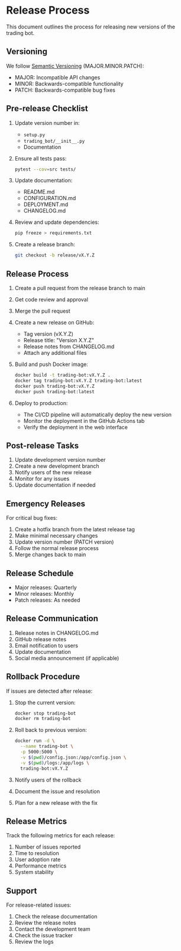 # Release Process

This document outlines the process for releasing new versions of the trading bot.

## Versioning

We follow [Semantic Versioning](https://semver.org/) (MAJOR.MINOR.PATCH):
- MAJOR: Incompatible API changes
- MINOR: Backwards-compatible functionality
- PATCH: Backwards-compatible bug fixes

## Pre-release Checklist

1. Update version number in:
   - `setup.py`
   - `trading_bot/__init__.py`
   - Documentation

2. Ensure all tests pass:
   ```bash
   pytest --cov=src tests/
   ```

3. Update documentation:
   - README.md
   - CONFIGURATION.md
   - DEPLOYMENT.md
   - CHANGELOG.md

4. Review and update dependencies:
   ```bash
   pip freeze > requirements.txt
   ```

5. Create a release branch:
   ```bash
   git checkout -b release/vX.Y.Z
   ```

## Release Process

1. Create a pull request from the release branch to main
2. Get code review and approval
3. Merge the pull request
4. Create a new release on GitHub:
   - Tag version (vX.Y.Z)
   - Release title: "Version X.Y.Z"
   - Release notes from CHANGELOG.md
   - Attach any additional files

5. Build and push Docker image:
   ```bash
   docker build -t trading-bot:vX.Y.Z .
   docker tag trading-bot:vX.Y.Z trading-bot:latest
   docker push trading-bot:vX.Y.Z
   docker push trading-bot:latest
   ```

6. Deploy to production:
   - The CI/CD pipeline will automatically deploy the new version
   - Monitor the deployment in the GitHub Actions tab
   - Verify the deployment in the web interface

## Post-release Tasks

1. Update development version number
2. Create a new development branch
3. Notify users of the new release
4. Monitor for any issues
5. Update documentation if needed

## Emergency Releases

For critical bug fixes:

1. Create a hotfix branch from the latest release tag
2. Make minimal necessary changes
3. Update version number (PATCH version)
4. Follow the normal release process
5. Merge changes back to main

## Release Schedule

- Major releases: Quarterly
- Minor releases: Monthly
- Patch releases: As needed

## Release Communication

1. Release notes in CHANGELOG.md
2. GitHub release notes
3. Email notification to users
4. Update documentation
5. Social media announcement (if applicable)

## Rollback Procedure

If issues are detected after release:

1. Stop the current version:
   ```bash
   docker stop trading-bot
   docker rm trading-bot
   ```

2. Roll back to previous version:
   ```bash
   docker run -d \
     --name trading-bot \
     -p 5000:5000 \
     -v $(pwd)/config.json:/app/config.json \
     -v $(pwd)/logs:/app/logs \
     trading-bot:vX.Y.Z
   ```

3. Notify users of the rollback
4. Document the issue and resolution
5. Plan for a new release with the fix

## Release Metrics

Track the following metrics for each release:

1. Number of issues reported
2. Time to resolution
3. User adoption rate
4. Performance metrics
5. System stability

## Support

For release-related issues:

1. Check the release documentation
2. Review the release notes
3. Contact the development team
4. Check the issue tracker
5. Review the logs 